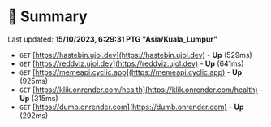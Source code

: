 # 📖 Summary
Last updated: **15/10/2023, 6:29:31 PTG "Asia/Kuala_Lumpur"**

- `GET` [https://hastebin.ujol.dev](https://hastebin.ujol.dev) - **Up** (529ms)
- `GET` [https://reddviz.ujol.dev](https://reddviz.ujol.dev) - **Up** (641ms)
- `GET` [https://memeapi.cyclic.app](https://memeapi.cyclic.app) - **Up** (925ms)
- `GET` [https://klik.onrender.com/health](https://klik.onrender.com/health) - **Up** (315ms)
- `GET` [https://dumb.onrender.com](https://dumb.onrender.com) - **Up** (292ms)
